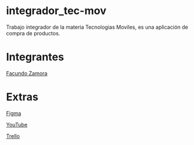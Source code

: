 # integrador_tec-mov
Trabajo integrador de la materia Tecnologias Moviles, es una aplicación de compra de productos.

# Integrantes
[Facundo Zamora](https://github.com/Faq-hue)

# Extras
[Figma](https://www.figma.com/file/1ZUKFx1LruwQtlc4ccJeJw/Dise%C3%B1o-de-views-Capybara-Walk?node-id=0%3A1)

[YouTube](https://www.youtube.com/watch?v=3G7mZB6P3pg)

[Trello](https://user-images.githubusercontent.com/69550808/198421032-68cadca5-9231-43d9-8569-ea4772f2cb6d.png)

